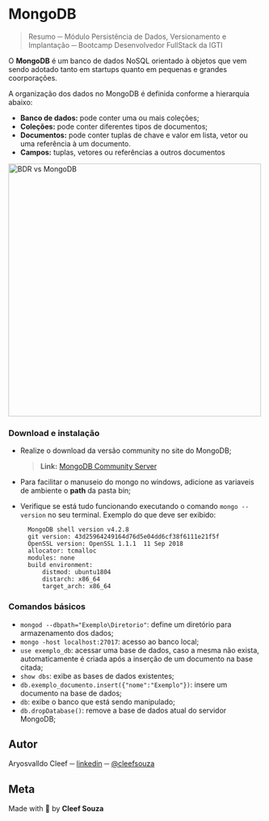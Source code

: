 # MongoDB
> Resumo ─ Módulo Persistência de Dados, Versionamento e Implantação ─ Bootcamp Desenvolvedor FullStack da IGTI

O **MongoDB** é um banco de dados NoSQL orientado à objetos que vem sendo adotado tanto em startups quanto em pequenas e grandes coorporações.

A organização dos dados no MongoDB é definida conforme a hierarquia abaixo:

- **Banco de dados:** pode conter uma ou mais coleções;
- **Coleções:** pode conter diferentes tipos de documentos;
- **Documentos:** pode conter tuplas de chave e valor em lista, vetor ou uma
referência à um documento.
- **Campos:** tuplas, vetores ou referências a outros documentos

<img src="https://d2m498l008ebpa.cloudfront.net/2017/07/sql-nosql.png" title="BDR vs MongoDB" width=500/>

### Download e instalação
- Realize o download da versão community no site do MongoDB;
  > **Link:** [MongoDB Community Server](https://www.mongodb.com/try/download/community)

- Para facilitar o manuseio do mongo no windows, adicione as variaveis de ambiente o **path** da pasta bin;

- Verifique se está tudo funcionando executando o comando `mongo --version` no seu terminal. Exemplo do que deve ser exibido:
  ```shell
    MongoDB shell version v4.2.8
    git version: 43d25964249164d76d5e04dd6cf38f6111e21f5f
    OpenSSL version: OpenSSL 1.1.1  11 Sep 2018
    allocator: tcmalloc
    modules: none
    build environment:
        distmod: ubuntu1804
        distarch: x86_64
        target_arch: x86_64
  ```

### Comandos básicos
- `mongod --dbpath="Exemplo\Diretorio"`: define um diretório para armazenamento dos dados;
- `mongo -host localhost:27017`: acesso ao banco local;
- `use exemplo_db`: acessar uma base de dados, caso a mesma não exista, automaticamente é criada após a inserção de um documento na base citada;
- `show dbs`: exibe as bases de dados existentes;
- `db.exemplo_documento.insert({"nome":"Exemplo"})`: insere um documento na base de dados;
- `db`: exibe o banco que está sendo manipulado;
- `db.dropDatabase()`: remove a base de dados atual do servidor MongoDB;

## Autor
Aryosvalldo Cleef ─ [linkedin](https://www.linkedin.com/in/aryosvalldo-cleef/) ─ [@cleefsouza](https://github.com/cleefsouza)

## Meta
Made with 💚 by **Cleef Souza**
